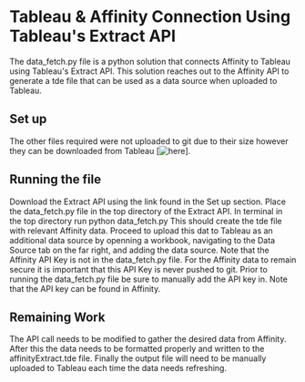 # Tableau & Affinity Connection Using Tableau's Extract API
The data_fetch.py file is a python solution that connects Affinity to Tableau using Tableau's Extract API. This solution reaches out to the Affinity API to generate a tde file that can be used as a data source when uploaded to Tableau.

## Set up
The other files required were not uploaded to git due to their size however they can be downloaded from Tableau [![here](https://www.tableau.com/products/api-download?utm_campaign_id=2017049&utm_campaign=Prospecting-ALL-ALL-ALL-ALL-ALL&utm_medium=Paid+Search&utm_source=Google+Search&utm_language=EN&utm_country=USCA&kw=&adgroup=CTX-Trial-Products-DSA&adused=DSA&matchtype=b&placement=&gclid=EAIaIQobChMIl5_g5Z-s8QIVIQ_nCh1LgA8FEAAYASAAEgLHYfD_BwE&gclsrc=aw.ds)].

## Running the file
Download the Extract API using the link found in the Set up section. Place the data_fetch.py file in the top directory of the Extract API. In terminal in the top directory run python data_fetch.py
This should create the tde file with relevant Affinity data. Proceed to upload this dat to Tableau as an additional data source by openning a workbook, navigating to the Data Source tab on the far right, and adding the data source.
Note that the Affinity API Key is not in the data_fetch.py file. For the Affinity data to remain secure it is important that this API Key is never pushed to git. Prior to running the data_fetch.py file be sure to manually add the API key in. Note that the API key can be found in Affinity.

## Remaining Work
The API call needs to be modified to gather the desired data from Affinity. After this the data needs to be formatted properly and written to the affinityExtract.tde file. Finally the output file will need to be manually uploaded to Tableau each time the data needs refreshing.
